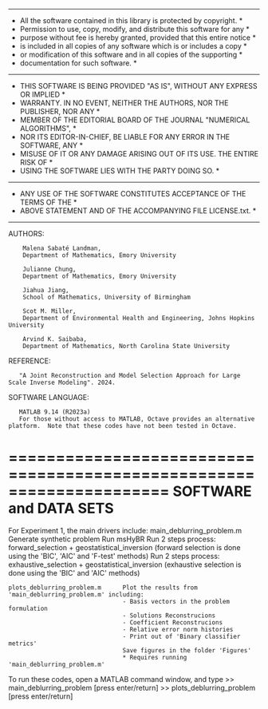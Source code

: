   ***************************************************************************
  * All the software  contained in this library  is protected by copyright. *
  * Permission  to use, copy, modify, and  distribute this software for any *
  * purpose without fee is hereby granted, provided that this entire notice *
  * is included  in all copies  of any software which is or includes a copy *
  * or modification  of this software  and in all copies  of the supporting *
  * documentation for such software.                                        *
  ***************************************************************************
  * THIS SOFTWARE IS BEING PROVIDED "AS IS", WITHOUT ANY EXPRESS OR IMPLIED *
  * WARRANTY. IN NO EVENT, NEITHER  THE AUTHORS, NOR THE PUBLISHER, NOR ANY *
  * MEMBER  OF THE EDITORIAL BOARD OF  THE JOURNAL  "NUMERICAL ALGORITHMS", *
  * NOR ITS EDITOR-IN-CHIEF, BE  LIABLE FOR ANY ERROR  IN THE SOFTWARE, ANY *
  * MISUSE  OF IT  OR ANY DAMAGE ARISING OUT OF ITS USE. THE ENTIRE RISK OF *
  * USING THE SOFTWARE LIES WITH THE PARTY DOING SO.                        *
  ***************************************************************************
  * ANY USE  OF THE SOFTWARE  CONSTITUTES  ACCEPTANCE  OF THE TERMS  OF THE *
  * ABOVE STATEMENT AND OF THE ACCOMPANYING FILE LICENSE.txt.               *
  ***************************************************************************
  
AUTHORS:
        
        Malena Sabaté Landman, 
        Department of Mathematics, Emory University

        Julianne Chung, 
        Department of Mathematics, Emory University
        
        Jiahua Jiang,
        School of Mathematics, University of Birmingham
        
        Scot M. Miller, 
        Department of Environmental Health and Engineering, Johns Hopkins University
        
        Arvind K. Saibaba, 
        Department of Mathematics, North Carolina State University
   

REFERENCE:

       "A Joint Reconstruction and Model Selection Approach for Large Scale Inverse Modeling". 2024.


SOFTWARE LANGUAGE:

       MATLAB 9.14 (R2023a)
       For those without access to MATLAB, Octave provides an alternative platform.  Note that these codes have not been tested in Octave. 

=====================================================================
SOFTWARE and DATA SETS
=====================================================================

For Experiment 1, the main drivers include:
    main_deblurring_problem.m       Generate synthetic problem 
                                    Run msHyBR
                                    Run 2 steps process: forward_selection + geostatistical_inversion
                                    (forward selection is done using the 'BIC', 'AIC' and 'F-test' methods)
                                    Run 2 steps process: exhaustive_selection + geostatistical_inversion
                                    (exhaustive selection is done using the 'BIC' and 'AIC' methods)
                                    
    plots_deblurring_problem.m      Plot the results from 'main_deblurring_problem.m' including:
                                    - Basis vectors in the problem formulation
                                    - Solutions Reconstrucions
                                    - Coefficient Reconstrucions
                                    - Relative error norm histories
                                    - Print out of 'Binary classifier metrics'
                                    Save figures in the folder 'Figures'
                                    * Requires running 'main_deblurring_problem.m'
To run these codes, open a MATLAB command window, and type 
        >> main_deblurring_problem [press enter/return]
        >> plots_deblurring_problem [press enter/return]

